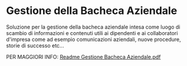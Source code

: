 # Gestione della Bacheca Aziendale
Soluzione per la gestione della bacheca aziendale intesa come luogo di scambio di informazioni e contenuti utili ai dipendenti e ai collaboratori d'impresa come ad esempio comunicazioni aziendali, nuove procedure, storie di successo etc...

PER MAGGIORI INFO: [Readme Gestione Bacheca Aziendale.pdf](https://github.com/Jamio-openwork/gestione-bacheca-aziendale/files/6732640/Readme.Gestione.Bacheca.Aziendale.pdf)
